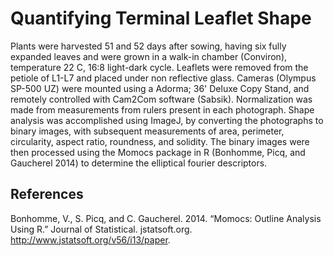 # Quantifying Terminal Leaflet Shape

Plants were harvested 51 and 52 days after sowing, having six fully expanded leaves and were grown in a walk-in chamber (Conviron), temperature 22 C, 16:8 light-dark cycle. Leaflets were removed from the petiole of L1-L7 and placed under non reflective glass.  Cameras (Olympus SP-500 UZ) were mounted using a Adorma; 36' Deluxe Copy Stand, and remotely controlled with Cam2Com software (Sabsik).  Normalization was made from measurements from rulers present in each photograph.  Shape analysis was accomplished using ImageJ, by converting the photographs to binary images, with subsequent measurements of area, perimeter, circularity, aspect ratio, roundness, and solidity. The binary images were then processed using the Momocs package in R (Bonhomme, Picq, and Gaucherel 2014) to determine the elliptical fourier descriptors.

## References

Bonhomme, V., S. Picq, and C. Gaucherel. 2014. “Momocs: Outline Analysis Using R.” Journal of Statistical. jstatsoft.org. http://www.jstatsoft.org/v56/i13/paper.

